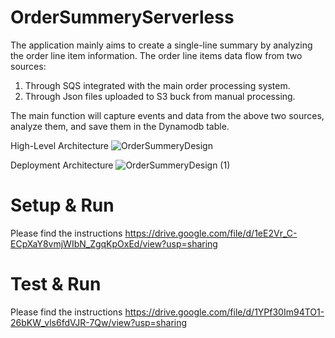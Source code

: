 # OrderSummeryServerless

The application mainly aims to create a single-line summary by analyzing the order line item information. 
The order line items data flow from two sources:
  1. Through SQS integrated with the main order processing system.
  2. Through Json files uploaded to S3 buck from manual processing.

The main function will capture events and data from the above two sources, analyze them, and save them in the Dynamodb table.

High-Level Architecture
![OrderSummeryDesign](https://github.com/NishanIddamalgoda/OrderSummeryServerless/assets/33596793/9edb04f9-5421-4490-82b1-42773311b745)

Deployment Architecture
![OrderSummeryDesign (1)](https://github.com/NishanIddamalgoda/OrderSummeryServerless/assets/33596793/29004e1b-f776-44c6-8d55-576090e87d43)

# Setup & Run
Please find the instructions
https://drive.google.com/file/d/1eE2Vr_C-ECpXaY8vmjWIbN_ZgqKpOxEd/view?usp=sharing

# Test & Run
Please find the instructions
https://drive.google.com/file/d/1YPf30Im94TO1-26bKW_vls6fdVJR-7Qw/view?usp=sharing
